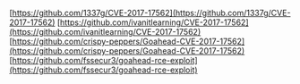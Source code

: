[https://github.com/1337g/CVE-2017-17562](https://github.com/1337g/CVE-2017-17562)
[https://github.com/ivanitlearning/CVE-2017-17562](https://github.com/ivanitlearning/CVE-2017-17562)
[https://github.com/crispy-peppers/Goahead-CVE-2017-17562](https://github.com/crispy-peppers/Goahead-CVE-2017-17562)
[https://github.com/fssecur3/goahead-rce-exploit](https://github.com/fssecur3/goahead-rce-exploit)
